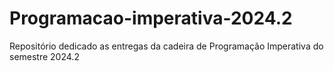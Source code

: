 # Programacao-imperativa-2024.2
 Repositório dedicado as entregas da cadeira de Programação Imperativa do semestre 2024.2
